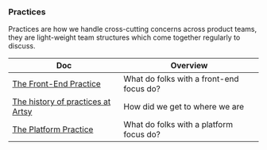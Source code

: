 ### Practices

Practices are how we handle cross-cutting concerns across product teams, they are light-weight team structures
which come together regularly to discuss.

<!-- prettier-ignore-start -->
<!-- start_toc -->
| Doc | Overview |
|--|--|
| [The Front-End Practice](/practices/front-end.md#readme) | What do folks with a front-end focus do? |
| [The history of practices at Artsy](/practices/history.md#readme) | How did we get to where we are |
| [The Platform Practice](/practices/platform.md#readme) | What do folks with a platform focus do? |
<!-- end_toc -->
<!-- prettier-ignore-end -->
